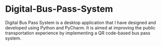 # Digital-Bus-Pass-System
Digital Bus Pass System is a desktop application that I have designed and developed using Python and PyCharm. 
It is aimed at improving the public transportation experience by implementing a QR code-based bus pass system.
